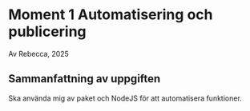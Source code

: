 # Moment 1 Automatisering och publicering
Av Rebecca, 2025
## Sammanfattning av uppgiften 
Ska använda mig av paket och NodeJS för att automatisera funktioner. 